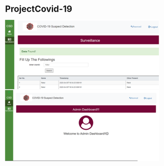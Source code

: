 # ProjectCovid-19

![Alt text](/FrontEnd/92017264_212511733371458_87042932502167552_n.png?raw=true "Optional Title")
![Alt text](/FrontEnd/95122853_770041293400319_3132927103377342464_n.png?raw=true "Optional Title")
